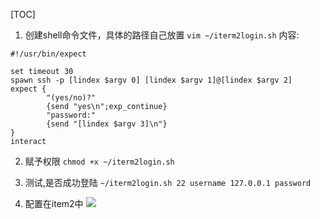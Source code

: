 [TOC]

1. 创建shell命令文件，具体的路径自己放置
`vim ~/iterm2login.sh`
内容:
```
#!/usr/bin/expect

set timeout 30
spawn ssh -p [lindex $argv 0] [lindex $argv 1]@[lindex $argv 2]
expect {
        "(yes/no)?"
        {send "yes\n";exp_continue}
        "password:"
        {send "[lindex $argv 3]\n"}
}
interact
```

2. 赋予权限
`chmod +x ~/iterm2login.sh`

3. 测试,是否成功登陆
`~/iterm2login.sh 22 username 127.0.0.1 password`

4. 配置在item2中
![](https://upload-images.jianshu.io/upload_images/3069960-f92722d3654fff01.png?imageMogr2/auto-orient/strip%7CimageView2/2/w/700)


